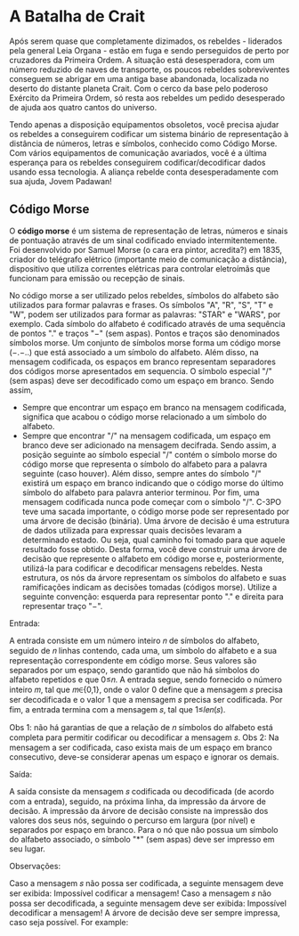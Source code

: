 # A Batalha de Crait
Após serem quase que completamente dizimados, os rebeldes - liderados pela general Leia Organa - estão em fuga e sendo perseguidos de perto por cruzadores da Primeira Ordem. A situação está desesperadora, com um número reduzido de naves de transporte, os poucos rebeldes sobreviventes conseguem se abrigar em uma antiga base abandonada, localizada no deserto do distante planeta Crait. Com o cerco da base pelo poderoso Exército da Primeira Ordem, só resta aos rebeldes um pedido desesperado de ajuda aos quatro cantos do universo.

Tendo apenas a disposição equipamentos obsoletos, você precisa ajudar os rebeldes a conseguirem codificar um sistema binário de representação à distância de números, letras e símbolos, conhecido como Código Morse.  Com vários equipamentos de comunicação avariados, você é a última esperança para os rebeldes conseguirem codificar/decodificar dados usando essa tecnologia. A aliança rebelde conta desesperadamente com sua ajuda, Jovem Padawan!

## Código Morse
O **código morse** é um sistema de representação de letras, números e sinais de pontuação através de um sinal codificado enviado intermitentemente. Foi desenvolvido por Samuel Morse (o cara era pintor, acredita?) em 1835, criador do telégrafo elétrico (importante meio de comunicação a distância), dispositivo que utiliza correntes elétricas para controlar eletroímãs que funcionam para emissão ou recepção de sinais.

No código morse a ser utilizado pelos rebeldes, símbolos do alfabeto são utilizados para formar palavras e frases. Os símbolos "A", "R", "S", "T" e "W", podem ser utilizados para formar as palavras: "STAR" e "WARS", por exemplo. Cada símbolo do alfabeto é codificado através de uma sequência de pontos "." e traços "−" (sem aspas). Pontos e traços são denominados símbolos morse. Um conjunto de símbolos morse forma um código morse (−.−..) que está associado a um símbolo do alfabeto. Além disso, na mensagem codificada, os espaços em branco representam separadores dos códigos morse apresentados em sequencia. O símbolo especial  "/" (sem aspas) deve ser decodificado como um espaço em branco. Sendo assim,
* Sempre que encontrar um espaço em branco na mensagem codificada, significa que acabou o código morse relacionado a um símbolo do alfabeto. 
* Sempre que encontrar "/" na mensagem codificada, um espaço em branco deve ser adicionado na mensagem decifrada. Sendo assim, a posição seguinte ao símbolo especial "/" contém o símbolo morse do código morse que representa o símbolo do alfabeto para a palavra seguinte (caso houver). Além disso, sempre antes do símbolo "/" existirá um espaço em branco indicando que o código morse do último símbolo do alfabeto para palavra anterior terminou. Por fim, uma mensagem codificada nunca pode começar com o símbolo "/".
C-3PO teve uma sacada importante,  o código morse pode ser representado por uma árvore de decisão (binária). Uma árvore de decisão é uma estrutura de dados utilizada para expressar quais decisões levaram a determinado estado. Ou seja, qual caminho foi tomado para que aquele resultado fosse obtido. Desta forma, você deve construir uma árvore de decisão que represente o alfabeto em código morse e, posteriormente, utilizá-la para codificar e decodificar mensagens rebeldes. Nesta estrutura, os nós da árvore representam os símbolos do alfabeto e suas ramificações indicam as decisões tomadas (códigos morse).  Utilize a seguinte convenção: esquerda para representar ponto "." e direita para representar traço "−". 



Entrada:

A entrada consiste em um número inteiro 𝑛 de símbolos do alfabeto, seguido de 𝑛 linhas contendo, cada uma, um símbolo do alfabeto e a sua representação correspondente em código morse. Seus valores são separados por um espaço, sendo garantido que não há símbolos do alfabeto repetidos e que 0≤𝑛. A entrada segue, sendo fornecido o número inteiro 𝑚, tal que 𝑚∈{0,1}, onde o valor 0 define que a mensagem 𝑠 precisa ser decodificada e o valor 1 que a mensagem 𝑠 precisa ser codificada. Por fim, a entrada termina com a mensagem 𝑠, tal que 1≤𝑙𝑒𝑛(𝑠).

Obs 1: não há garantias de que a relação de 𝑛 símbolos do alfabeto está completa para permitir codificar ou decodificar a mensagem 𝑠.
Obs 2: Na mensagem a ser codificada, caso exista mais de um espaço em branco consecutivo, deve-se considerar apenas um espaço e ignorar os demais.


Saída:

A saída consiste da mensagem 𝑠 codificada ou decodificada (de acordo com a entrada), seguido, na próxima linha,  da impressão da árvore de decisão. A impressão da árvore de decisão consiste na impressão dos valores dos seus nós, seguindo o percurso em largura (por nível) e separados por espaço em branco. Para o nó que não possua um símbolo do alfabeto associado, o símbolo "*" (sem aspas) deve ser impresso em seu lugar. 

Observações:

Caso a mensagem 𝑠 não possa ser codificada, a seguinte mensagem deve ser exibida: Impossível codificar a mensagem!
Caso a mensagem 𝑠 não possa ser decodificada, a seguinte mensagem deve ser exibida: Impossível decodificar a mensagem!
A árvore de decisão deve ser sempre impressa, caso seja possível.
For example:
